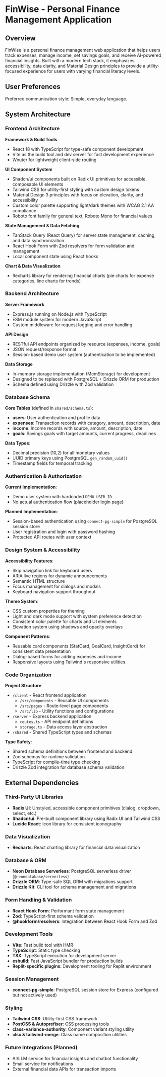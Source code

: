 # FinWise - Personal Finance Management Application

## Overview

FinWise is a personal finance management web application that helps users track expenses, manage income, set savings goals, and receive AI-powered financial insights. Built with a modern tech stack, it emphasizes accessibility, data clarity, and Material Design principles to provide a utility-focused experience for users with varying financial literacy levels.

## User Preferences

Preferred communication style: Simple, everyday language.

## System Architecture

### Frontend Architecture

**Framework & Build Tools**
- React 18 with TypeScript for type-safe component development
- Vite as the build tool and dev server for fast development experience
- Wouter for lightweight client-side routing

**UI Component System**
- Shadcn/ui components built on Radix UI primitives for accessible, composable UI elements
- Tailwind CSS for utility-first styling with custom design tokens
- Material Design 3 principles with focus on elevation, clarity, and accessibility
- Custom color palette supporting light/dark themes with WCAG 2.1 AA compliance
- Roboto font family for general text, Roboto Mono for financial values

**State Management & Data Fetching**
- TanStack Query (React Query) for server state management, caching, and data synchronization
- React Hook Form with Zod resolvers for form validation and management
- Local component state using React hooks

**Chart & Data Visualization**
- Recharts library for rendering financial charts (pie charts for expense categories, line charts for trends)

### Backend Architecture

**Server Framework**
- Express.js running on Node.js with TypeScript
- ESM module system for modern JavaScript
- Custom middleware for request logging and error handling

**API Design**
- RESTful API endpoints organized by resource (expenses, income, goals)
- JSON request/response format
- Session-based demo user system (authentication to be implemented)

**Data Storage**
- In-memory storage implementation (MemStorage) for development
- Designed to be replaced with PostgreSQL + Drizzle ORM for production
- Schema defined using Drizzle with Zod validation

### Database Schema

**Core Tables** (defined in `shared/schema.ts`):
- **users**: User authentication and profile data
- **expenses**: Transaction records with category, amount, description, date
- **income**: Income records with source, amount, description, date  
- **goals**: Savings goals with target amounts, current progress, deadlines

**Data Types**:
- Decimal precision (10,2) for all monetary values
- UUID primary keys using PostgreSQL `gen_random_uuid()`
- Timestamp fields for temporal tracking

### Authentication & Authorization

**Current Implementation**:
- Demo user system with hardcoded `DEMO_USER_ID`
- No actual authentication flow (placeholder login page)

**Planned Implementation**:
- Session-based authentication using `connect-pg-simple` for PostgreSQL session store
- User registration and login with password hashing
- Protected API routes with user context

### Design System & Accessibility

**Accessibility Features**:
- Skip navigation link for keyboard users
- ARIA live regions for dynamic announcements
- Semantic HTML structure
- Focus management for dialogs and modals
- Keyboard navigation support throughout

**Theme System**:
- CSS custom properties for theming
- Light and dark mode support with system preference detection
- Consistent color palette for charts and UI elements
- Elevation system using shadows and opacity overlays

**Component Patterns**:
- Reusable card components (StatCard, GoalCard, InsightCard) for consistent data presentation
- Dialog-based forms for adding expenses and income
- Responsive layouts using Tailwind's responsive utilities

### Code Organization

**Project Structure**:
- `/client` - React frontend application
  - `/src/components` - Reusable UI components
  - `/src/pages` - Route-level page components
  - `/src/lib` - Utility functions and configurations
- `/server` - Express backend application
  - `routes.ts` - API endpoint definitions
  - `storage.ts` - Data access layer abstraction
- `/shared` - Shared TypeScript types and schemas

**Type Safety**:
- Shared schema definitions between frontend and backend
- Zod schemas for runtime validation
- TypeScript for compile-time type checking
- Drizzle Zod integration for database schema validation

## External Dependencies

### Third-Party UI Libraries
- **Radix UI**: Unstyled, accessible component primitives (dialog, dropdown, select, etc.)
- **Shadcn/ui**: Pre-built component library using Radix UI and Tailwind CSS
- **Lucide React**: Icon library for consistent iconography

### Data Visualization
- **Recharts**: React charting library for financial data visualization

### Database & ORM
- **Neon Database Serverless**: PostgreSQL serverless driver (`@neondatabase/serverless`)
- **Drizzle ORM**: Type-safe SQL ORM with migrations support
- **Drizzle Kit**: CLI tool for schema management and migrations

### Form Handling & Validation
- **React Hook Form**: Performant form state management
- **Zod**: TypeScript-first schema validation
- **@hookform/resolvers**: Integration between React Hook Form and Zod

### Development Tools
- **Vite**: Fast build tool with HMR
- **TypeScript**: Static type checking
- **TSX**: TypeScript execution for development server
- **esbuild**: Fast JavaScript bundler for production builds
- **Replit-specific plugins**: Development tooling for Replit environment

### Session Management
- **connect-pg-simple**: PostgreSQL session store for Express (configured but not actively used)

### Styling
- **Tailwind CSS**: Utility-first CSS framework
- **PostCSS & Autoprefixer**: CSS processing tools
- **class-variance-authority**: Component variant styling utility
- **clsx & tailwind-merge**: Class name composition utilities

### Future Integrations (Planned)
- AI/LLM service for financial insights and chatbot functionality
- Email service for notifications
- External financial data APIs for transaction imports